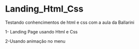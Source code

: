 # Landing_Html_Css
 Testando conhencimentos de html e css com a aula da Ballarini

1- Landing Page usando Html e Css

2-Usando animação no menu
